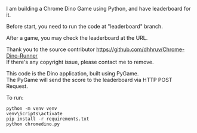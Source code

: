 I am building a Chrome Dino Game using Python, and have leaderboard for it.  

Before start, you need to run the code at "leaderboard" branch.  

After a game, you may check the leaderboard at the URL.  

Thank you to the source contributor https://github.com/dhhruv/Chrome-Dino-Runner  
If there's any copyright issue, please contact me to remove.  

This code is the Dino application, built using PyGame.  
The PyGame will send the score to the leaderboard via HTTP POST Request.  

To run: 
```
python -m venv venv
venv\Scripts\activate
pip install -r requirements.txt
python chromedino.py
```